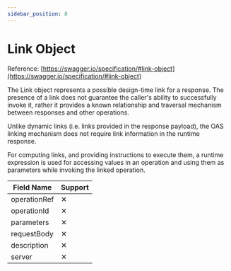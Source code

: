 ```yaml
---
sidebar_position: 8
---
```


# Link Object
Reference: [https://swagger.io/specification/#link-object](https://swagger.io/specification/#link-object)

The Link object represents a possible design-time link for a response. The presence of a link does not guarantee the caller's ability to successfully invoke it, rather it provides a known relationship and traversal mechanism between responses and other operations.

Unlike dynamic links (i.e. links provided in the response payload), the OAS linking mechanism does not require link information in the runtime response.

For computing links, and providing instructions to execute them, a runtime expression is used for accessing values in an operation and using them as parameters while invoking the linked operation.

| Field Name   | Support |
|--------------|---------|
| operationRef | ✕       |
| operationId  | ✕       |
| parameters   | ✕       |
| requestBody  | ✕       |
| description  | ✕       |
| server       | ✕       |
